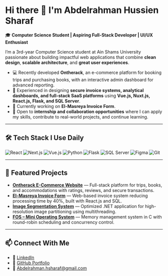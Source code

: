 # Hi there 👋 I'm Abdelrahman Hussien Sharaf  

🎓 **Computer Science Student | Aspiring Full-Stack Developer | UI/UX Enthusiast**  

I’m a 3rd-year Computer Science student at Ain Shams University passionate about building impactful web applications that combine **clean design**, **scalable architecture**, and **great user experiences**.  

- 💻 Recently developed **Ontherack**, an e-commerce platform for booking trips and purchasing books, with an interactive admin dashboard for advanced reporting.  
- 🚀 Experienced in designing **secure invoice systems, analytical dashboards, and full-stack SaaS platforms** using **Vue.js, Nuxt.js, React.js, Flask, and SQL Server**.  
- 🌱 Currently working on **El-Masreya Invoice Form**.  
- 🤝 Open to **internship and collaboration opportunities** where I can apply my skills, contribute to real-world projects, and continue learning.  

---

## 🛠️ Tech Stack I Use Daily  

<p align="left">
  <img src="https://readme-components.vercel.app/api?component=logo&logo=react&fill=61DBFB" alt="React" />
  <img src="https://readme-components.vercel.app/api?component=logo&logo=next.js&fill=000000" alt="Next.js" />
  <img src="https://readme-components.vercel.app/api?component=logo&logo=vue.js&fill=42b883" alt="Vue.js" />
  <img src="https://readme-components.vercel.app/api?component=logo&logo=python&fill=3776AB" alt="Python" />
  <img src="https://readme-components.vercel.app/api?component=logo&logo=flask&fill=000000" alt="Flask" />
  <img src="https://readme-components.vercel.app/api?component=logo&logo=sql-server&fill=CC2927" alt="SQL Server" />
  <img src="https://readme-components.vercel.app/api?component=logo&logo=figma&fill=F24E1E" alt="Figma" />
  <img src="https://readme-components.vercel.app/api?component=logo&logo=git&fill=F05032" alt="Git" />
</p>  

---

## 📌 Featured Projects  

- **[Ontherack E-Commerce Website](#)** — Full-stack platform for trips, books, and accommodations with ratings, reviews, and secure transactions.  
- **[El-Masreya Invoice Form](#)** — Web-based invoice system reducing processing time by 40%, built with React.js and SQL.  
- **[Image Segmentation System](#)** — Optimized .NET application for high-resolution image partitioning using multithreading.  
- **[FOS – Mini Operating System](#)** — Memory management system in C with round-robin scheduling and concurrency control.  

---

## 📫 Connect With Me  

- 💼 [LinkedIn](https://www.linkedin.com/in/abdelrahman-hussien-sharaf)  
- 📂 [GitHub Portfolio](https://github.com/Abdo-Hussien/Abdo-Hussien)  
- 📧 [Abdelrahman.hsharaf@gmail.com](mailto:Abdelrahman.hsharaf@gmail.com)  


<!--
**Abdo-Hussien/Abdo-Hussien** is a ✨ _special_ ✨ repository because its `README.md` (this file) appears on your GitHub profile.

Here are some ideas to get you started:

- 🔭 I’m currently working on ...
- 🌱 I’m currently learning ...
- 👯 I’m looking to collaborate on ...
- 🤔 I’m looking for help with ...
- 💬 Ask me about ...
- 📫 How to reach me: ...
- 😄 Pronouns: ...
- ⚡ Fun fact: ...
-->
